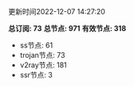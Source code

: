 更新时间2022-12-07 14:27:20

**总订阅: 73**
**总节点: 971**
**有效节点: 318**
- ss节点: 61
- trojan节点: 73
- v2ray节点: 181
- ssr节点: 3
